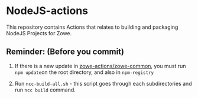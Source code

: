 # NodeJS-actions

This repository contains Actions that relates to building and packaging NodeJS Projects for Zowe.

## Reminder: (Before you commit)
1) If there is a new update in [zowe-actions/zowe-common](https://github.com/zowe-actions/zowe-common), you must run `npm update`on the root directory, and also in `npm-registry`

2) Run `ncc-build-all.sh` - this script goes through each subdirectories and run `ncc build` command.
